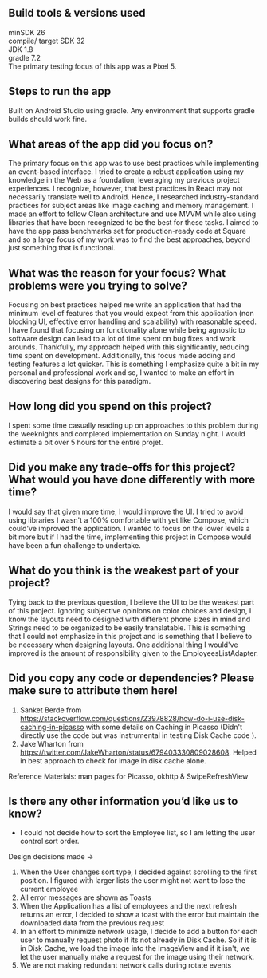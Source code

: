 ## Build tools & versions used
minSDK 26  
compile/ target SDK 32  
JDK 1.8  
gradle 7.2  
The primary testing focus of this app was a Pixel 5.  

## Steps to run the app
Built on Android Studio using gradle.
Any environment that supports gradle builds should work fine.

## What areas of the app did you focus on?
The primary focus on this app was to use best practices while implementing an event-based interface.  I tried to create a robust application using my knowledge in the Web as a foundation, leveraging my previous project experiences. I recognize, however, that best practices in React may not necessarily translate well to Android.  Hence, I researched industry-standard practices for subject areas like image caching and memory management. I made an effort to follow Clean architecture and use MVVM while also using libraries that have been recognized to be the best for these tasks. I aimed to have the app pass benchmarks set for production-ready code at Square and so a large focus of my work was to find the best approaches, beyond just something that is functional.

## What was the reason for your focus? What problems were you trying to solve?
Focusing on best practices helped me write an application that had the minimum level of features that you would expect from this application (non blocking UI, effective error handling and scalability)  with reasonable speed. I have found that focusing on functionality alone while being agnostic to software design can lead to a lot of time spent on bug fixes and work arounds. Thankfully, my approach helped with this significantly, reducing time spent on development. Additionally, this focus made adding and testing features a lot quicker. This is something I emphasize quite a bit in my personal and professional work and so, I wanted to make an effort in discovering best designs for this paradigm.

## How long did you spend on this project?
I spent some time casually reading up on approaches to this problem during the weeknights and completed implementation on Sunday night. I would estimate a bit over 5 hours for the entire projet.

## Did you make any trade-offs for this project? What would you have done differently with more time?
I would say that given more time, I would improve the UI. I tried to avoid using libraries I wasn't a 100% comfortable with yet like Compose, which could've improved the application. I wanted to focus on the lower levels a bit more but if I had the time, implementing this project in Compose would have been a fun challenge to undertake.


## What do you think is the weakest part of your project?
Tying back to the previous question, I believe the UI to be the weakest part of this project. Ignoring subjective opinions on color choices and design, I know the layouts need to designed with different phone sizes in mind and Strings need to be organized to be easily translatable. This is something that I could not emphasize in this project and is something that I believe to be necessary when designing layouts. One additional thing I would've improved is the amount of responsibility given to the EmployeesListAdapter.


## Did you copy any code or dependencies? Please make sure to attribute them here!
1. Sanket Berde from https://stackoverflow.com/questions/23978828/how-do-i-use-disk-caching-in-picasso with some details on Caching in Picasso (Didn't directly use the code but was instrumental in testing Disk Cache code ).
2. Jake Wharton from https://twitter.com/JakeWharton/status/679403330809028608. Helped in best approach to check for image in disk cache alone.

Reference Materials:
man pages for Picasso, okhttp & SwipeRefreshView

## Is there any other information you’d like us to know?

- I could not decide how to sort the Employee list, so I am letting the user control sort order.

Design decisions made ->
1. When the User changes sort type, I decided against scrolling to the first position. I figured with larger lists the user might not want to lose the current employee
2. All error messages are shown as Toasts
3. When the Application has a list of employees and the next refresh returns an error, I decided to show a toast with the error but maintain the downloaded data from the previous request
4. In an effort to minimize network usage, I decide to add a button for each user to manually request photo if its not already in Disk Cache. So if it is in Disk Cache, we load the image into the ImageView and if it isn't, we let the user manually make a request for the image using their network.
5. We are not making redundant network calls during rotate events
